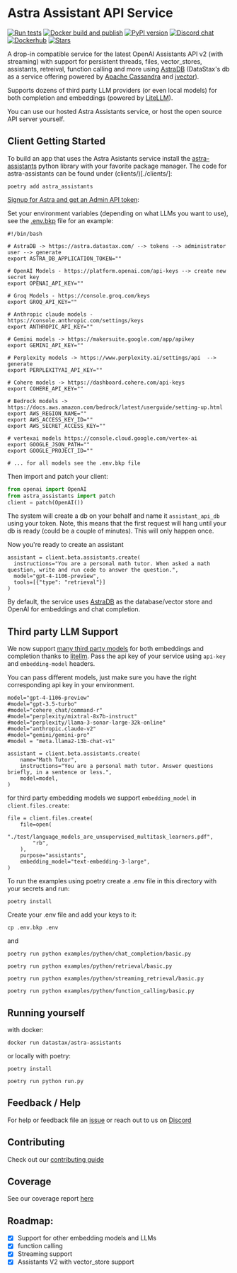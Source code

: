 # Astra Assistant API Service
[![Run tests](https://github.com/datastax/astra-assistants-api/actions/workflows/run-tests.yml/badge.svg?branch=main)](https://github.com/datastax/astra-assistants-api/actions/workflows/run-tests.yml)
[![Docker build and publish](https://github.com/datastax/astra-assistants-api/actions/workflows/docker.yml/badge.svg)](https://github.com/datastax/astra-assistants-api/actions/workflows/docker.yml)
[![PyPI version](https://badge.fury.io/py/astra-assistants.svg)](https://badge.fury.io/py/astra-assistants)
[![Discord chat](https://img.shields.io/static/v1?label=Chat%20on&message=Discord&color=blue&logo=Discord&style=flat-square)](https://discord.gg/j6vgnRke)
[![Dockerhub](https://img.shields.io/static/v1?label=Pull%20from&message=DockerHub&color=blue&logo=Docker&style=flat-square)](https://hub.docker.com/r/datastax/astra-assistants)
[![Stars](https://img.shields.io/github/stars/datastax/astra-assistants-api?style=social)](https://github.com/datastax/astra-assistants-api/stargazers)

A drop-in compatible service for the latest OpenAI Assistants API v2 (with streaming) with support for persistent threads, files, vector_stores, assistants, retreival, function calling and more using [AstraDB](https://astra.datastax.com) (DataStax's db as a service offering powered by [Apache Cassandra](https://cassandra.apache.org/_/index.html) and [jvector](https://github.com/jbellis/jvector)).

Supports dozens of third party LLM providers (or even local models) for both completion and embeddings (powered by [LiteLLM](https://github.com/BerriAI/litellm)). 

You can use our hosted Astra Assistants service, or host the open source API server yourself.

## Client Getting Started

To build an app that uses the Astra Asistants service install the [astra-assistants](https://pypi.org/project/astra-assistants/) python library with your favorite package manager. The code for astra-assistants can be found under (clients/)[./clients/]:

```
poetry add astra_assistants
```

[Signup for Astra and get an Admin API token](https://astra.datastax.com/signup):

Set your environment variables (depending on what LLMs you want to use), see the [.env.bkp](./.env.bkp) file for an example:

```
#!/bin/bash

# AstraDB -> https://astra.datastax.com/ --> tokens --> administrator user --> generate
export ASTRA_DB_APPLICATION_TOKEN=""

# OpenAI Models - https://platform.openai.com/api-keys --> create new secret key
export OPENAI_API_KEY=""

# Groq Models - https://console.groq.com/keys
export GROQ_API_KEY=""

# Anthropic claude models - https://console.anthropic.com/settings/keys
export ANTHROPIC_API_KEY=""

# Gemini models -> https://makersuite.google.com/app/apikey
export GEMINI_API_KEY=""

# Perplexity models -> https://www.perplexity.ai/settings/api  --> generate
export PERPLEXITYAI_API_KEY=""

# Cohere models -> https://dashboard.cohere.com/api-keys
export COHERE_API_KEY=""

# Bedrock models -> https://docs.aws.amazon.com/bedrock/latest/userguide/setting-up.html
export AWS_REGION_NAME=""
export AWS_ACCESS_KEY_ID=""
export AWS_SECRET_ACCESS_KEY=""

# vertexai models https://console.cloud.google.com/vertex-ai
export GOOGLE_JSON_PATH=""
export GOOGLE_PROJECT_ID=""

# ... for all models see the .env.bkp file
```

Then import and patch your client:

```python
from openai import OpenAI
from astra_assistants import patch
client = patch(OpenAI())
```
The system will create a db on your behalf and name it `assistant_api_db` using your token. Note, this means that the first request will hang until your db is ready (could be a couple of minutes). This will only happen once.

Now you're ready to create an assistant

```
assistant = client.beta.assistants.create(
  instructions="You are a personal math tutor. When asked a math question, write and run code to answer the question.",
  model="gpt-4-1106-preview",
  tools=[{"type": "retrieval"}]
)
```

By default, the service uses [AstraDB](https://astra.datastax.com/signup) as the database/vector store and OpenAI for embeddings and chat completion.


## Third party LLM Support

We now support [many third party models](https://docs.litellm.ai/docs/providers) for both embeddings and completion thanks to [litellm](https://github.com/BerriAI/litellm). Pass the api key of your service using `api-key` and `embedding-model` headers.

You can pass different models, just make sure you have the right corresponding api key in your environment.

```
model="gpt-4-1106-preview"
#model="gpt-3.5-turbo"
#model="cohere_chat/command-r"
#model="perplexity/mixtral-8x7b-instruct"
#model="perplexity/llama-3-sonar-large-32k-online"
#model="anthropic.claude-v2"
#model="gemini/gemini-pro"
#model = "meta.llama2-13b-chat-v1"

assistant = client.beta.assistants.create(
    name="Math Tutor",
    instructions="You are a personal math tutor. Answer questions briefly, in a sentence or less.",
    model=model,
)
```

for third party embedding models we support `embedding_model` in `client.files.create`:
```
file = client.files.create(
    file=open(
        "./test/language_models_are_unsupervised_multitask_learners.pdf",
        "rb",
    ),
    purpose="assistants",
    embedding_model="text-embedding-3-large",
)
```

To run the examples using poetry create a .env file in this directory with your secrets and run:

    poetry install

Create your .env file and add your keys to it:

    cp .env.bkp .env

and 

    poetry run python examples/python/chat_completion/basic.py

    poetry run python examples/python/retrieval/basic.py

    poetry run python examples/python/streaming_retrieval/basic.py

    poetry run python examples/python/function_calling/basic.py


## Running yourself

with docker:

    docker run datastax/astra-assistants

or locally with poetry:

    poetry install

    poetry run python run.py

## Feedback / Help
For help or feedback file an [issue](https://github.com/datastax/astra-assistants-api/issues) or reach out to us on [Discord](https://discord.gg/j6vgnRke)

## Contributing

Check out our [contributing guide](./CONTRIBUTING.md)

## Coverage

See our coverage report [here](./coverage.md)

## Roadmap:
 - [X] Support for other embedding models and LLMs
 - [X] function calling
 - [X] Streaming support
 - [X] Assistants V2 with vector_store support
